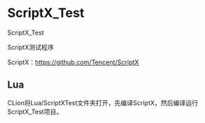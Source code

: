 # ScriptX_Test
ScriptX_Test

ScriptX测试程序

ScriptX：https://github.com/Tencent/ScriptX

## Lua

CLion将Lua/ScriptXTest文件夹打开，先编译ScriptX，然后编译运行ScriptX_Test项目。
